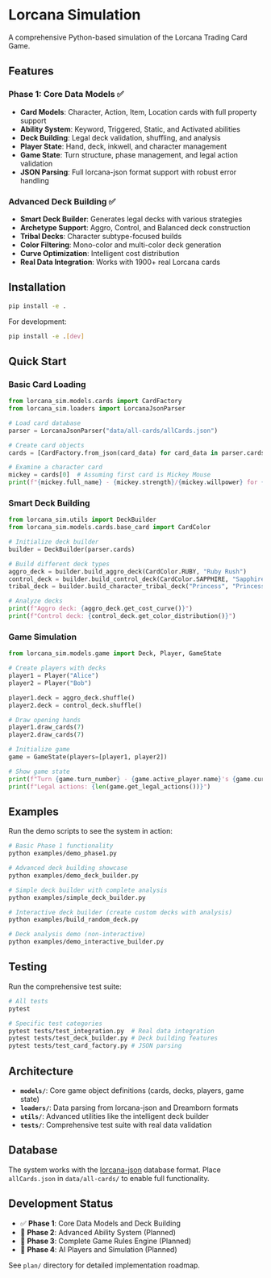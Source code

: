 # Lorcana Simulation

A comprehensive Python-based simulation of the Lorcana Trading Card Game.

## Features

### Phase 1: Core Data Models ✅
- **Card Models**: Character, Action, Item, Location cards with full property support
- **Ability System**: Keyword, Triggered, Static, and Activated abilities
- **Deck Building**: Legal deck validation, shuffling, and analysis
- **Player State**: Hand, deck, inkwell, and character management
- **Game State**: Turn structure, phase management, and legal action validation
- **JSON Parsing**: Full lorcana-json format support with robust error handling

### Advanced Deck Building ✅
- **Smart Deck Builder**: Generates legal decks with various strategies
- **Archetype Support**: Aggro, Control, and Balanced deck construction
- **Tribal Decks**: Character subtype-focused builds
- **Color Filtering**: Mono-color and multi-color deck generation
- **Curve Optimization**: Intelligent cost distribution
- **Real Data Integration**: Works with 1900+ real Lorcana cards

## Installation

```bash
pip install -e .
```

For development:

```bash
pip install -e .[dev]
```

## Quick Start

### Basic Card Loading
```python
from lorcana_sim.models.cards import CardFactory
from lorcana_sim.loaders import LorcanaJsonParser

# Load card database
parser = LorcanaJsonParser("data/all-cards/allCards.json")

# Create card objects
cards = [CardFactory.from_json(card_data) for card_data in parser.cards[:10]]

# Examine a character card
mickey = cards[0]  # Assuming first card is Mickey Mouse
print(f"{mickey.full_name} - {mickey.strength}/{mickey.willpower} for {mickey.cost} ink")
```

### Smart Deck Building
```python
from lorcana_sim.utils import DeckBuilder
from lorcana_sim.models.cards.base_card import CardColor

# Initialize deck builder
builder = DeckBuilder(parser.cards)

# Build different deck types
aggro_deck = builder.build_aggro_deck(CardColor.RUBY, "Ruby Rush")
control_deck = builder.build_control_deck(CardColor.SAPPHIRE, "Sapphire Control") 
tribal_deck = builder.build_character_tribal_deck("Princess", "Princess Power")

# Analyze decks
print(f"Aggro deck: {aggro_deck.get_cost_curve()}")
print(f"Control deck: {control_deck.get_color_distribution()}")
```

### Game Simulation
```python
from lorcana_sim.models.game import Deck, Player, GameState

# Create players with decks
player1 = Player("Alice")
player2 = Player("Bob")

player1.deck = aggro_deck.shuffle()
player2.deck = control_deck.shuffle()

# Draw opening hands
player1.draw_cards(7)
player2.draw_cards(7)

# Initialize game
game = GameState(players=[player1, player2])

# Show game state
print(f"Turn {game.turn_number} - {game.active_player.name}'s {game.current_phase.value} phase")
print(f"Legal actions: {len(game.get_legal_actions())}")
```

## Examples

Run the demo scripts to see the system in action:

```bash
# Basic Phase 1 functionality
python examples/demo_phase1.py

# Advanced deck building showcase
python examples/demo_deck_builder.py

# Simple deck builder with complete analysis
python examples/simple_deck_builder.py

# Interactive deck builder (create custom decks with analysis)
python examples/build_random_deck.py

# Deck analysis demo (non-interactive)
python examples/demo_interactive_builder.py
```

## Testing

Run the comprehensive test suite:

```bash
# All tests
pytest

# Specific test categories
pytest tests/test_integration.py  # Real data integration
pytest tests/test_deck_builder.py # Deck building features
pytest tests/test_card_factory.py # JSON parsing
```

## Architecture

- **`models/`**: Core game object definitions (cards, decks, players, game state)
- **`loaders/`**: Data parsing from lorcana-json and Dreamborn formats
- **`utils/`**: Advanced utilities like the intelligent deck builder
- **`tests/`**: Comprehensive test suite with real data validation

## Database

The system works with the [lorcana-json](https://github.com/hexastorm/lorcana-json) database format. Place `allCards.json` in `data/all-cards/` to enable full functionality.

## Development Status

- ✅ **Phase 1**: Core Data Models and Deck Building
- 🔄 **Phase 2**: Advanced Ability System (Planned)
- 🔄 **Phase 3**: Complete Game Rules Engine (Planned)  
- 🔄 **Phase 4**: AI Players and Simulation (Planned)

See `plan/` directory for detailed implementation roadmap.